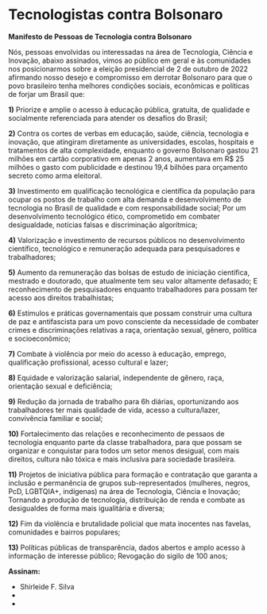 # Tecnologistas contra Bolsonaro


**Manifesto de Pessoas de Tecnologia contra Bolsonaro**

Nós, pessoas envolvidas ou interessadas na área de Tecnologia, Ciência e Inovação, abaixo assinados, vimos ao público em geral e às comunidades nos posicionarmos sobre a eleição presidencial de 2 de outubro de 2022 afirmando nosso desejo e compromisso em derrotar Bolsonaro para que o povo brasileiro tenha melhores condições sociais, econômicas e políticas de forjar um Brasil que:  

**1)** Priorize e amplie o acesso à educação pública, gratuita, de qualidade e socialmente referenciada para atender os desafios do Brasil; 

**2)** Contra os cortes de verbas em educação, saúde, ciência, tecnologia e inovação, que atingiram diretamente as universidades, escolas, hospitais e tratamentos de alta complexidade, enquanto o governo Bolsonaro gastou 21 milhões em cartão corporativo em apenas 2 anos, aumentava em R$ 25 milhões o gasto com publicidade e destinou 19,4 bilhões para orçamento secreto como arma eleitoral. 

**3)** Investimento em qualificação tecnológica e científica da população para ocupar os postos de trabalho com alta demanda e desenvolvimento de tecnologia no Brasil de qualidade e com responsabilidade social; Por um desenvolvimento tecnológico ético, comprometido em combater desigualdade, notícias falsas e discriminação algorítmica; 

**4)** Valorização e investimento de recursos públicos no desenvolvimento científico, tecnológico e remuneração adequada para pesquisadores e trabalhadores;

**5)** Aumento da remuneração das bolsas de estudo de iniciação científica, mestrado e doutorado, que atualmente tem seu valor altamente defasado; E reconhecimento de pesquisadores enquanto trabalhadores para possam ter acesso aos direitos trabalhistas;

**6)** Estimulos e práticas governamentais que possam construir uma cultura de paz e antifascista para um povo consciente da necessidade de combater crimes e discriminações relativas a raça, orientação sexual, gênero, política e socioeconômico; 

**7)** Combate à violência por meio do acesso à educação, emprego, qualificação profissional, acesso cultural e lazer;

**8)** Equidade e valorização salarial, independente de gênero, raça, orientação sexual e deficiência;


**9)** Redução da jornada de trabalho para 6h diárias, oportunizando aos trabalhadores ter mais qualidade de vida, acesso a cultura/lazer, convivência familiar e social;


**10)** Fortalecimento das relações e reconhecimento de pessaos de tecnologia enquanto parte da classe trabalhadora, para que possam se organizar e conquistar para todos um setor menos desigual, com mais direitos, cultura não tóxica e mais inclusiva para sociedade brasileira. 


**11)** Projetos de iniciativa pública para formação e contratação que garanta a inclusão e permanência de grupos sub-representados (mulheres, negros, PcD, LGBTQIA+, indígenas) na área de Tecnologia, Ciência e Inovação; Tornando a produção de tecnologia, distribuição de renda e combate as desigualdes de forma mais igualitária e diversa;

**12)** Fim da violência e brutalidade policial que mata inocentes nas favelas, comunidades e bairros populares; 

**13)** Políticas públicas de transparência, dados abertos e amplo acesso à informação de interesse público; Revogação do sigilo de 100 anos;


**Assinam:** 

- Shirleide F. Silva
- 
- 


